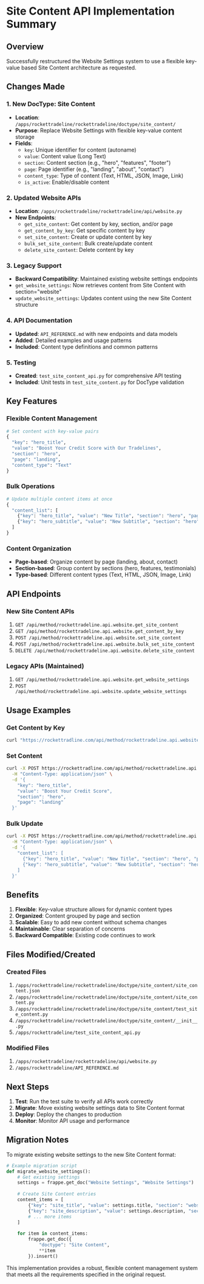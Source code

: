 # Site Content API Implementation Summary

## Overview
Successfully restructured the Website Settings system to use a flexible key-value based Site Content architecture as requested.

## Changes Made

### 1. New DocType: Site Content
- **Location**: `/apps/rockettradeline/rockettradeline/doctype/site_content/`
- **Purpose**: Replace Website Settings with flexible key-value content storage
- **Fields**:
  - `key`: Unique identifier for content (autoname)
  - `value`: Content value (Long Text)
  - `section`: Content section (e.g., "hero", "features", "footer")
  - `page`: Page identifier (e.g., "landing", "about", "contact")
  - `content_type`: Type of content (Text, HTML, JSON, Image, Link)
  - `is_active`: Enable/disable content

### 2. Updated Website APIs
- **Location**: `/apps/rockettradeline/rockettradeline/api/website.py`
- **New Endpoints**:
  - `get_site_content`: Get content by key, section, and/or page
  - `get_content_by_key`: Get specific content by key
  - `set_site_content`: Create or update content by key
  - `bulk_set_site_content`: Bulk create/update content
  - `delete_site_content`: Delete content by key

### 3. Legacy Support
- **Backward Compatibility**: Maintained existing website settings endpoints
- `get_website_settings`: Now retrieves content from Site Content with section="website"
- `update_website_settings`: Updates content using the new Site Content structure

### 4. API Documentation
- **Updated**: `API_REFERENCE.md` with new endpoints and data models
- **Added**: Detailed examples and usage patterns
- **Included**: Content type definitions and common patterns

### 5. Testing
- **Created**: `test_site_content_api.py` for comprehensive API testing
- **Included**: Unit tests in `test_site_content.py` for DocType validation

## Key Features

### Flexible Content Management
```python
# Set content with key-value pairs
{
  "key": "hero_title",
  "value": "Boost Your Credit Score with Our Tradelines",
  "section": "hero",
  "page": "landing",
  "content_type": "Text"
}
```

### Bulk Operations
```python
# Update multiple content items at once
{
  "content_list": [
    {"key": "hero_title", "value": "New Title", "section": "hero", "page": "landing"},
    {"key": "hero_subtitle", "value": "New Subtitle", "section": "hero", "page": "landing"}
  ]
}
```

### Content Organization
- **Page-based**: Organize content by page (landing, about, contact)
- **Section-based**: Group content by sections (hero, features, testimonials)
- **Type-based**: Different content types (Text, HTML, JSON, Image, Link)

## API Endpoints

### New Site Content APIs
1. `GET /api/method/rockettradeline.api.website.get_site_content`
2. `GET /api/method/rockettradeline.api.website.get_content_by_key`
3. `POST /api/method/rockettradeline.api.website.set_site_content`
4. `POST /api/method/rockettradeline.api.website.bulk_set_site_content`
5. `DELETE /api/method/rockettradeline.api.website.delete_site_content`

### Legacy APIs (Maintained)
1. `GET /api/method/rockettradeline.api.website.get_website_settings`
2. `POST /api/method/rockettradeline.api.website.update_website_settings`

## Usage Examples

### Get Content by Key
```bash
curl "https://rockettradline.com/api/method/rockettradeline.api.website.get_content_by_key?key=hero_title"
```

### Set Content
```bash
curl -X POST https://rockettradline.com/api/method/rockettradeline.api.website.set_site_content \
  -H "Content-Type: application/json" \
  -d '{
    "key": "hero_title",
    "value": "Boost Your Credit Score",
    "section": "hero",
    "page": "landing"
  }'
```

### Bulk Update
```bash
curl -X POST https://rockettradline.com/api/method/rockettradeline.api.website.bulk_set_site_content \
  -H "Content-Type: application/json" \
  -d '{
    "content_list": [
      {"key": "hero_title", "value": "New Title", "section": "hero", "page": "landing"},
      {"key": "hero_subtitle", "value": "New Subtitle", "section": "hero", "page": "landing"}
    ]
  }'
```

## Benefits

1. **Flexible**: Key-value structure allows for dynamic content types
2. **Organized**: Content grouped by page and section
3. **Scalable**: Easy to add new content without schema changes
4. **Maintainable**: Clear separation of concerns
5. **Backward Compatible**: Existing code continues to work

## Files Modified/Created

### Created Files
1. `/apps/rockettradeline/rockettradeline/doctype/site_content/site_content.json`
2. `/apps/rockettradeline/rockettradeline/doctype/site_content/site_content.py`
3. `/apps/rockettradeline/rockettradeline/doctype/site_content/test_site_content.py`
4. `/apps/rockettradeline/rockettradeline/doctype/site_content/__init__.py`
5. `/apps/rockettradeline/test_site_content_api.py`

### Modified Files
1. `/apps/rockettradeline/rockettradeline/api/website.py`
2. `/apps/rockettradeline/API_REFERENCE.md`

## Next Steps

1. **Test**: Run the test suite to verify all APIs work correctly
2. **Migrate**: Move existing website settings data to Site Content format
3. **Deploy**: Deploy the changes to production
4. **Monitor**: Monitor API usage and performance

## Migration Notes

To migrate existing website settings to the new Site Content format:

```python
# Example migration script
def migrate_website_settings():
    # Get existing settings
    settings = frappe.get_doc("Website Settings", "Website Settings")
    
    # Create Site Content entries
    content_items = [
        {"key": "site_title", "value": settings.title, "section": "website", "page": "general"},
        {"key": "site_description", "value": settings.description, "section": "website", "page": "general"},
        # ... more items
    ]
    
    for item in content_items:
        frappe.get_doc({
            "doctype": "Site Content",
            **item
        }).insert()
```

This implementation provides a robust, flexible content management system that meets all the requirements specified in the original request.
